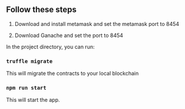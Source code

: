 
## Follow these steps

1. Download and install metamask and set the metamask port to 8454

2. Download Ganache and set the port to 8454


In the project directory, you can run:

### `truffle migrate`

This will migrate the contracts to your local blockchain


### `npm run start`

This will start the app.
